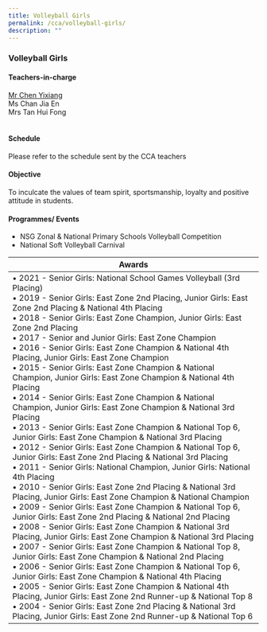 ```yaml
---
title: Volleyball Girls
permalink: /cca/volleyball-girls/
description: ""
---
```

### Volleyball Girls

#### Teachers-in-charge

[Mr Chen Yixiang](mailto:chen_yixiang@moe.edu.sg)  
Ms Chan Jia En  
Mrs Tan Hui Fong  
    

#### Schedule

Please refer to the schedule sent by the CCA teachers   

#### Objective

To inculcate the values of team spirit, sportsmanship, loyalty and positive attitude in students.  
  

#### Programmes/ Events

*   NSG Zonal & National Primary Schools Volleyball Competition 
*   National Soft Volleyball Carnival

| Awards |
|---|
| • 2021 - Senior Girls: National School Games Volleyball (3rd Placing)<br>• 2019 - Senior Girls: East Zone 2nd Placing, Junior Girls: East Zone 2nd Placing & National 4th Placing    <br>• 2018 - Senior Girls: East Zone Champion, Junior Girls: East Zone 2nd Placing<br>• 2017 - Senior and Junior Girls: East Zone Champion<br>• 2016 - Senior Girls: East Zone Champion & National 4th Placing, Junior Girls: East Zone Champion<br>• 2015 - Senior Girls: East Zone Champion & National Champion, Junior Girls: East Zone Champion & National 4th Placing<br>• 2014 - Senior Girls: East Zone Champion & National Champion, Junior Girls: East Zone Champion & National 3rd Placing<br>• 2013 - Senior Girls: East Zone Champion & National Top 6, Junior Girls: East Zone Champion & National 3rd Placing<br>• 2012 - Senior Girls: East Zone Champion & National Top 6, Junior Girls: East Zone 2nd Placing & National 3rd Placing<br>• 2011 - Senior Girls: National Champion, Junior Girls: National 4th Placing<br>• 2010 - Senior Girls: East Zone 2nd Placing & National 3rd Placing, Junior Girls: East Zone Champion & National Champion<br>• 2009 - Senior Girls: East Zone Champion & National Top 6, Junior Girls: East Zone 2nd Placing & National 2nd Placing<br>• 2008 - Senior Girls: East Zone Champion & National 3rd Placing, Junior Girls: East Zone Champion & National 3rd Placing<br>• 2007 - Senior Girls: East Zone Champion & National Top 8, Junior Girls: East Zone Champion & National 2nd Placing<br>• 2006 - Senior Girls: East Zone Champion & National Top 6, Junior Girls: East Zone Champion & National 4th Placing<br>• 2005 - Senior Girls: East Zone Champion & National 4th Placing, Junior Girls: East Zone 2nd Runner-up & National Top 8<br>• 2004 - Senior Girls: East Zone 2nd Placing & National 3rd Placing, Junior Girls: East Zone 2nd Runner-up & National Top 6 |